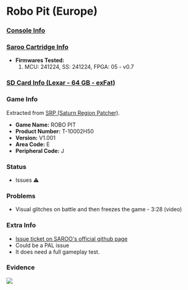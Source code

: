 # Robo Pit (Europe)

### [Console Info](../../../../../Info/Consoles/VA13/README.md)

### [Saroo Cartridge Info](../../../../../Info/Cartridges/GuangzhouSanStarOnlineShop/1.6/README.md)

- <b>Firmwares Tested:</b>
  1. MCU: 241224, SS: 241224, FPGA: 05 - v0.7

### [SD Card Info (Lexar - 64 GB - exFat)](../../../../../Info/SdCards/Lexar/64GB/exfat/README.md)

### Game Info

Extracted from [SRP (Saturn Region Patcher)](https://segaxtreme.net/resources/saturn-region-patcher.81/download).

- <b>Game Name:</b> ROBO PIT
- <b>Product Number:</b> T-10002H50
- <b>Version:</b> V1.001
- <b>Area Code:</b> E
- <b>Peripheral Code:</b> J

### Status

- Issues :warning:

### Problems

- Visual glitches on battle and then freezes the game - 3:28 (video)

### Extra Info

- [Issue ticket on SAROO's official github page](https://github.com/tpunix/SAROO/issues/285)
- Could be a PAL issue
- It does need a full gameplay test.

### Evidence

[![](https://img.youtube.com/vi/T_VlZT1NsDI/0.jpg)](https://www.youtube.com/watch?v=T_VlZT1NsDI)

